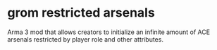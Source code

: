 # grom restricted arsenals
 Arma 3 mod that allows creators to initialize an infinite amount of ACE arsenals restricted by player role and other attributes.
